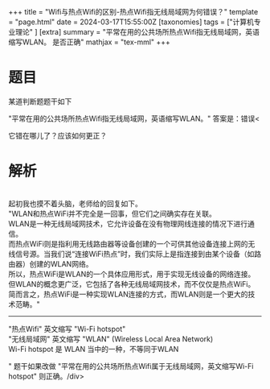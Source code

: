 +++
title = "Wifi与热点Wifi的区别-热点Wifi指无线局域网为何错误？"
template = "page.html"
date = 2024-03-17T15:55:00Z
[taxonomies]
tags = ["计算机专业理论" ]
[extra]
summary = "平常在用的公共场所热点Wifi指无线局域网，英语缩写WLAN。  是否正确"
mathjax = "tex-mml"
+++

<h1>题目</h1>

某道判断题题干如下

"平常在用的公共场所热点Wifi指无线局域网，英语缩写WLAN。"
答案是：错误<

它错在哪儿了？应该如何更正？

<h1>解析</h1>
<br>
起初我也摸不着头脑，老师给的回复如下。

<div>"WLAN和热点WiFi并不完全是一回事，但它们之间确实存在关联。</div>
<div>WLAN是一种无线局域网技术，它允许设备在没有物理网线连接的情况下进行通信。</div>
<div>而热点WiFi则是指利用无线路由器等设备创建的一个可供其他设备连接上网的无线信号源。当我们说“连接WiFi热点”时，我们实际上是指连接到由某个设备（如路由器）创建的WLAN网络。</div>
<div>所以，热点WiFi是WLAN的一个具体应用形式，用于实现无线设备的网络连接。</div>
<div>但WLAN的概念更广泛，它包括了各种无线局域网技术，而不仅仅是热点WiFi。</div>

<div>简而言之，热点WiFi是一种实现WLAN连接的方式，而WLAN则是一个更大的技术范畴。"</div>

------------------

"热点Wifi" 英文缩写 "Wi-Fi hotspot"
<br>
"无线局域网" 英文缩写 "WLAN" (Wireless Local Area Network)
<br>
Wi-Fi hotspot 是 WLAN 当中的一种，不等同于WLAN

<div>" 题干如果改做 "平常在用的公共场所热点Wifi属于无线局域网，英文缩写Wi-Fi hotspot" 则正确。/div>

